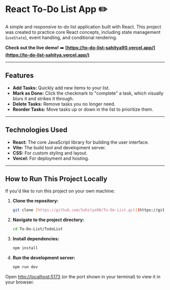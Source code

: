 # React To-Do List App ✏️

A simple and responsive to-do list application built with React. This project was created to practice core React concepts, including state management (`useState`), event handling, and conditional rendering.

**Check out the live demo!** ➡️ **[https://to-do-list-sahitya90.vercel.app/](https://to-do-list-sahitya.vercel.app/)**



---

## Features

* **Add Tasks:** Quickly add new items to your list.
* **Mark as Done:** Click the checkmark to "complete" a task, which visually blurs it and strikes it through.
* **Delete Tasks:** Remove tasks you no longer need.
* **Reorder Tasks:** Move tasks up or down in the list to prioritize them.

---

## Technologies Used

* **React:** The core JavaScript library for building the user interface.
* **Vite:** The build tool and development server.
* **CSS:** For custom styling and layout.
* **Vercel:** For deployment and hosting.

---

## How to Run This Project Locally

If you'd like to run this project on your own machine:

1.  **Clone the repository:**
    ```bash
    git clone [https://github.com/Sahitya90/To-Do-List.git](https://github.com/Sahitya90/To-Do-List.git)
    ```

2.  **Navigate to the project directory:**
    ```bash
    cd To-Do-List/TodoList
    ```

3.  **Install dependencies:**
    ```bash
    npm install
    ```

4.  **Run the development server:**
    ```bash
    npm run dev
    ```

Open [http://localhost:5173](http://localhost:5173) (or the port shown in your terminal) to view it in your browser.
